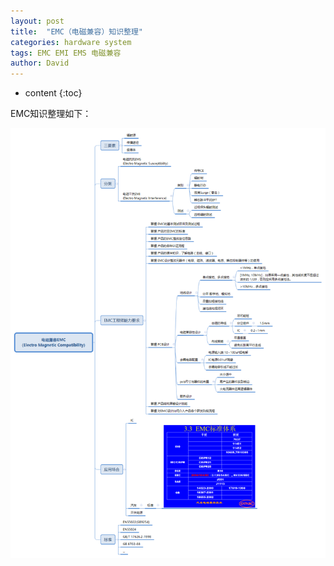 ```yaml
---
layout: post
title:  "EMC（电磁兼容）知识整理"
categories: hardware system
tags: EMC EMI EMS 电磁兼容
author: David
---
```


* content
{:toc}

EMC知识整理如下：

![EMC知识思维导图](https://github.com/titron/titron.github.io/raw/master/img/2019-09-27-memo_EMC.png)